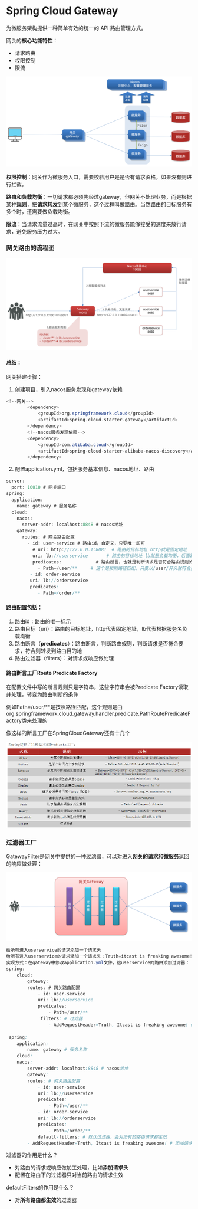 # Spring Cloud Gateway 
为微服务架构提供一种简单有效的统一的 API 路由管理方式。

网关的**核心功能特性**：
- 请求路由
- 权限控制
- 限流

![image-20210714210131152.png](./assets/gateway-20230611-1686467321183.png)

**权限控制**：网关作为微服务入口，需要校验用户是是否有请求资格，如果没有则进行拦截。

**路由和负载均衡**：一切请求都必须先经过gateway，但网关不处理业务，而是根据某种**规则**，把**请求转发**到某个微服务，这个过程叫做路由。当然路由的目标服务有多个时，还需要做负载均衡。

**限流**：当请求流量过高时，在网关中按照下流的微服务能够接受的速度来放行请求，避免服务压力过大。

### 网关路由的流程图
![image-20210714211742956.png](./assets/gateway-20230611-1686467986566.png)


#### 总结：
网关搭建步骤：
1. 创建项目，引入nacos服务发现和gateway依赖
```java
<!--网关-->
        <dependency>
            <groupId>org.springframework.cloud</groupId>
            <artifactId>spring-cloud-starter-gateway</artifactId>
        </dependency>
        <!--nacos服务发现依赖-->
        <dependency>
            <groupId>com.alibaba.cloud</groupId>
            <artifactId>spring-cloud-starter-alibaba-nacos-discovery</artifactId>
        </dependency>
```
2. 配置application.yml，包括服务基本信息、nacos地址、路由
```java
server:
  port: 10010 # 网关端口
spring:
  application:
    name: gateway # 服务名称
  cloud:
    nacos:
      server-addr: localhost:8848 # nacos地址
    gateway:
      routes: # 网关路由配置
        - id: user-service # 路由id，自定义，只要唯一即可
          # uri: http://127.0.0.1:8081  # 路由的目标地址 http就是固定地址
          uri: lb://userservice       # 路由的目标地址 lb就是负载均衡，后面跟服务名称
          predicates:             # 路由断言，也就是判断请求是否符合路由规则的条件
            - Path=/user/**     # 这个是按照路径匹配，只要以/user/开头就符合要求
         - id: order-service
         uri: lb://orderservice
         predicates:
            - Path=/order/**
```

#### 路由配置包括： 
1. 路由id：路由的唯一标示
2. 路由目标（uri）：路由的目标地址，http代表固定地址，lb代表根据服务名负载均衡
3. 路由断言（**predicates**）：路由断言，判断路由规则，判断请求是否符合要求，符合则转发到路由目的地
4. 路由过滤器（filters）：对请求或响应做处理

#### 路由断言工厂Route Predicate Factory

在配置文件中写的断言规则只是字符串，这些字符串会被Predicate Factory读取并处理，转变为路由判断的条件

例如Path=/user/**是按照路径匹配，这个规则是由org.springframework.cloud.gateway.handler.predicate.PathRoutePredicateFactory类来处理的

像这样的断言工厂在SpringCloudGateway还有十几个

![predicatesFactory](./assets/gateway-20230613-1686663424295.png)

### 过滤器工厂
GatewayFilter是网关中提供的一种过滤器，可以对进入**网关的请求和微服务**返回的响应做处理：

![image-20210714212312871.png](./assets/gateway-20230611-1686468222197.png)

```java
给所有进入userservice的请求添加一个请求头
给所有进入userservice的请求添加一个请求头：Truth=itcast is freaking awesome!
实现方式：在gateway中修改application.yml文件，给userservice的路由添加过滤器：
spring:
    cloud:
        gateway:
        routes: # 网关路由配置
            - id: user-service
            uri: lb://userservice
            predicates:
                - Path=/user/**
             filters: # 过滤器
                - AddRequestHeader=Truth, Itcast is freaking awesome! # 添加请求头
 
 spring:
    application:
        name: gateway # 服务名称
    cloud:
    nacos:
        server-addr: localhost:8848 # nacos地址
        gateway:
        routes: # 网关路由配置
            - id: user-service 
            uri: lb://userservice  
            predicates: 
                - Path=/user/** 
            - id: order-service
            uri: lb://orderservice
            predicates:
                - Path=/order/**
            default-filters: # 默认过滤器，会对所有的路由请求都生效
        - AddRequestHeader=Truth, Itcast is freaking awesome! # 添加请求头
```
过滤器的作用是什么？
- 对路由的请求或响应做加工处理，比如**添加请求头** 
- 配置在路由下的过滤器只对当前路由的请求生效 

defaultFilters的作用是什么？ 
- 对**所有路由都生效**的过滤器
